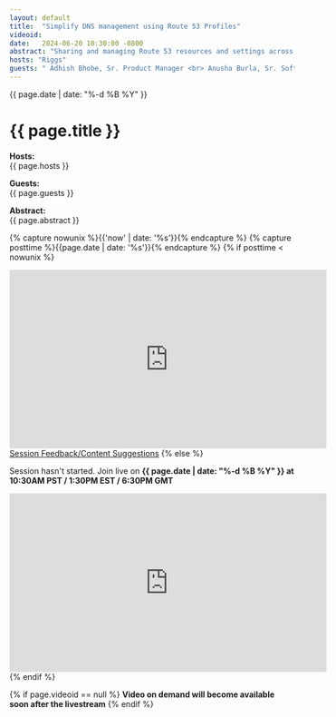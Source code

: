 ```yaml
---
layout: default
title:  "Simplify DNS management using Route 53 Profiles"
videoid: 
date:   2024-06-20 10:30:00 -0800
abstract: "Sharing and managing Route 53 resources and settings across your organization can quickly get complex and costly, as you scale to multiple VPCs and accounts. In this session of the Routing Loop, we will introduce Route 53 Profiles, a new capability that allows you to create a standard DNS configuration that may include one or more Route 53 private hosted zones, Route 53 Resolver DNS Firewall rule groups, and/or Resolver rules, and share the configuration across your VPCs and AWS accounts. Route 53 Profiles simplifies the management and association of Route 53 resources and settings across your organization, by enforcing a consistent configuration."
hosts: "Riggs"
guests: " Adhish Bhobe, Sr. Product Manager <br> Anusha Burla, Sr. Software Dev Engineer"
---
```

<div class="content-area">
  <span class="date">{{ page.date | date: "%-d %B %Y" }}</span>

  <h1>{{ page.title }}</h1>

  <p><b>Hosts:</b><br>{{ page.hosts }}</p>
  <p><b>Guests:</b><br>{{ page.guests }}</p>
  <div class="abstract">
    <b>Abstract:</b><br>{{ page.abstract }}
  </div>

  {% capture nowunix %}{{'now' | date: '%s'}}{% endcapture %}
  {% capture posttime %}{{page.date | date: '%s'}}{% endcapture %}
  {% if posttime < nowunix %}   
    <div class="video-container">
      <iframe src="https://player.twitch.tv/?video={{ page.videoid }}&parent=www.theroutingloop.net&parent=127.0.0.1&autoplay=false" height="315" width="560" allowfullscreen="" frameborder="0"></iframe>
    </div>
    <a href="https://pulse.aws/survey/6ONETCNV" class="button">Session Feedback/Content Suggestions</a>
  {% else %}
    <p>Session hasn't started. Join live on <b>{{ page.date | date: "%-d %B %Y" }} at 10:30AM PST / 1:30PM EST / 6:30PM GMT</b></p>
    <div class="video-container">
      <iframe src="https://player.twitch.tv/?channel=aws&parent=www.theroutingloop.net&parent=127.0.0.1&autoplay=false" height="315" width="560" allowfullscreen="" frameborder="0"></iframe>
    </div>
  {% endif %}

  {% if page.videoid == null %}
    <b>Video on demand will become available soon after the livestream</b>
  {% endif %}
</div>
